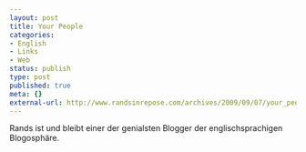 ```yaml
---
layout: post
title: Your People
categories:
- English
- Links
- Web
status: publish
type: post
published: true
meta: {}
external-url: http://www.randsinrepose.com/archives/2009/09/07/your_people.html
---
```

Rands ist und bleibt einer der genialsten Blogger der englischsprachigen Blogosphäre. 
